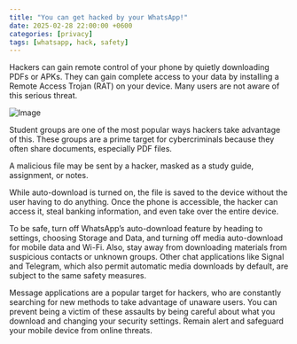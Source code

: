 ```yaml
---
title: "You can get hacked by your WhatsApp!"
date: 2025-02-28 22:00:00 +0600
categories: [privacy]
tags: [whatsapp, hack, safety]
---
```


Hackers can gain remote control of your phone by quietly downloading PDFs or APKs. They can gain complete access to your data by installing a Remote Access Trojan (RAT) on your device. Many users are not aware of this serious threat.

![Image](https://miro.medium.com/v2/resize:fit:1400/format:webp/1*yQtJ_tJOGjg0y7gMBrmeXw.jpeg)

Student groups are one of the most popular ways hackers take advantage of this. These groups are a prime target for cybercriminals because they often share documents, especially PDF files.

A malicious file may be sent by a hacker, masked as a study guide, assignment, or notes.

While auto-download is turned on, the file is saved to the device without the user having to do anything. Once the phone is accessible, the hacker can access it, steal banking information, and even take over the entire device.

To be safe, turn off WhatsApp’s auto-download feature by heading to settings, choosing Storage and Data, and turning off media auto-download for mobile data and Wi-Fi. Also, stay away from downloading materials from suspicious contacts or unknown groups. Other chat applications like Signal and Telegram, which also permit automatic media downloads by default, are subject to the same safety measures.

Message applications are a popular target for hackers, who are constantly searching for new methods to take advantage of unaware users. You can prevent being a victim of these assaults by being careful about what you download and changing your security settings. Remain alert and safeguard your mobile device from online threats.